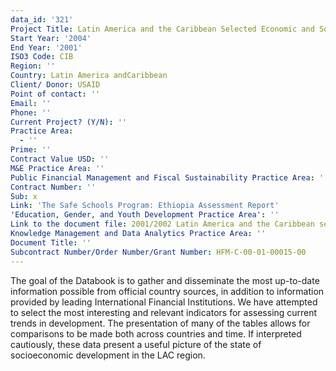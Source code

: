 ```yaml
---
data_id: '321'
Project Title: Latin America and the Caribbean Selected Economic and Social Data
Start Year: '2004'
End Year: '2001'
ISO3 Code: CIB
Region: ''
Country: Latin America andCaribbean
Client/ Donor: USAID
Point of contact: ''
Email: ''
Phone: ''
Current Project? (Y/N): ''
Practice Area:
  - ''
Prime: ''
Contract Value USD: ''
M&E Practice Area: ''
Public Financial Management and Fiscal Sustainability Practice Area: ''
Contract Number: ''
Sub: x
Link: 'The Safe Schools Program: Ethiopia Assessment Report'
'Education, Gender, and Youth Development Practice Area': ''
Link to the document file: 2001/2002 Latin America and the Caribbean selected economic and social data
Knowledge Management and Data Analytics Practice Area: ''
Document Title: ''
Subcontract Number/Order Number/Grant Number: HFM-C-00-01-00015-00
---
```

The goal of the Databook is to gather and disseminate the most up-to-date information possible from official country sources, in addition to information provided by leading International Financial Institutions. We have attempted to select the most interesting and relevant indicators for assessing current trends in development. The presentation of many of the tables allows for comparisons to be made both across countries and time. If interpreted cautiously, these data present a useful picture of the state of socioeconomic development in the LAC region.
